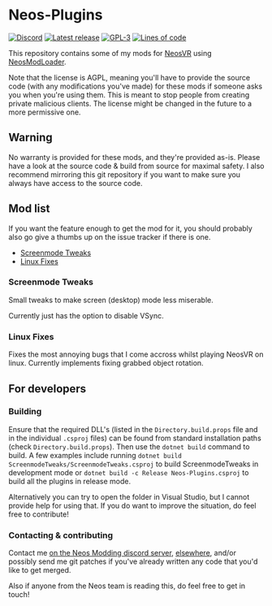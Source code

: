# Neos-Plugins<!-- omit in toc -->

[![Discord](https://img.shields.io/discord/901126079857692714?label=discord&logo=discord&style=flat)](https://discord.gg/2WR6rGVzht)
[![Latest release](https://img.shields.io/badge/dynamic/json.svg?label=release&url=https://git.ljoonal.xyz/api/v1/repos/ljoonal/Neos-Mods/releases&query=$[0].tag_name&style=flat&logo=gitea)](https://neos.ljoonal.xyz/releases)
[![GPL-3](https://img.shields.io/badge/license-GPL--3-black?style=flat&logo=open-source-initiative)](https://tldrlegal.com/license/gnu-general-public-license-v3-(gpl-3))
[![Lines of code](https://img.shields.io/tokei/lines/git.ljoonal.xyz/ljoonal/Neos-Mods?label=lines&style=flat&logo=C-Sharp)](.)

This repository contains some of my mods for [NeosVR](https://store.steampowered.com/app/740250/Neos_VR/) using [NeosModLoader](https://github.com/zkxs/NeosModLoader).

Note that the license is AGPL, meaning you'll have to provide the source code (with any modifications you've made) for these mods if someone asks you when you're using them.
This is meant to stop people from creating private malicious clients.
The license might be changed in the future to a more permissive one.

## Warning<!-- omit in toc -->

No warranty is provided for these mods, and they're provided as-is.
Please have a look at the source code & build from source for maximal safety.
I also recommend mirroring this git repository if you want to make sure you always have access to the source code.

## Mod list<!-- omit in toc -->

If you want the feature enough to get the mod for it, you should probably also go give a thumbs up on the issue tracker if there is one.

- [Screenmode Tweaks](#screenmode-tweaks)
- [Linux Fixes](#linux-fixes)

### Screenmode Tweaks

Small tweaks to make screen (desktop) mode less miserable.

Currently just has the option to disable VSync.

### Linux Fixes

Fixes the most annoying bugs that I come accross whilst playing NeosVR on linux.
Currently implements fixing grabbed object rotation.

## For developers<!-- omit in toc -->

### Building<!-- omit in toc -->

Ensure that the required DLL's (listed in the `Directory.build.props` file and in the individual `.csproj` files) can be found from standard installation paths (check `Directory.build.props`).
Then use the `dotnet build` command to build.
A few examples include running `dotnet build ScreenmodeTweaks/ScreenmodeTweaks.csproj` to build ScreenmodeTweaks in development mode or `dotnet build -c Release Neos-Plugins.csproj` to build all the plugins in release mode.

Alternatively you can try to open the folder in Visual Studio, but I cannot provide help for using that.
If you do want to improve the situation, do feel free to contribute!

### Contacting & contributing<!-- omit in toc -->

Contact me [on the Neos Modding discord server](https://discord.gg/vCDJK9xyvm), [elsewhere](https://ljoonal.xyz/contact), and/or possibly send me git patches if you've already written any code that you'd like to get merged.

Also if anyone from the Neos team is reading this, do feel free to get in touch!
